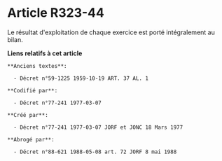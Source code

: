 # Article R323-44

Le résultat d'exploitation de chaque exercice est porté intégralement au bilan.

**Liens relatifs à cet article**

	**Anciens textes**:

	  - Décret n°59-1225 1959-10-19 ART. 37 AL. 1

	**Codifié par**:

	  - Décret n°77-241 1977-03-07

	**Créé par**:

	  - Décret n°77-241 1977-03-07 JORF et JONC 18 Mars 1977

	**Abrogé par**:

	  - Décret n°88-621 1988-05-08 art. 72 JORF 8 mai 1988
